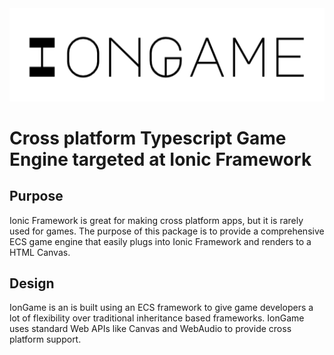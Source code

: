<img src='./assets/logo.png'>

# Cross platform Typescript Game Engine targeted at Ionic Framework

## Purpose

Ionic Framework is great for making cross platform apps, but it is rarely used for games. The purpose of this package is to provide a comprehensive ECS game engine that easily plugs into Ionic Framework and renders to a HTML Canvas.

## Design

IonGame is an is built using an ECS framework to give game developers a lot of flexibility over traditional inheritance based frameworks. IonGame uses standard Web APIs like Canvas and WebAudio to provide cross platform support.
